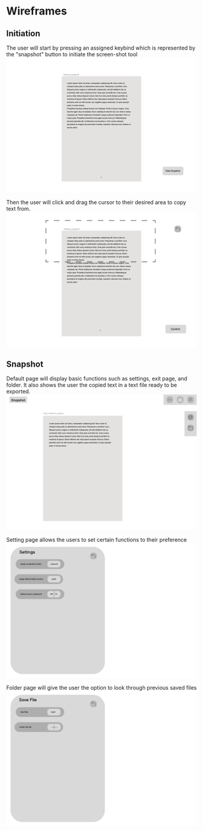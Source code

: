 # Wireframes

## Initiation

The user will start by pressing an assigned keybind which is represented by the "snapshot" button to initiate the screen-shot tool
![Initiation_page](Default_page.png)

Then the user will click and drag the cursor to their desired area to copy text from.
![screenshot_page](screenshot.png)

## Snapshot

Default page will display basic functions such as settings, exit page, and folder. It also shows the user the copied text in a text file ready to be exported.
![default_page](Main%20Homepage.png)

Setting page allows the users to set certain functions to their preference
![settings_page](settings.png)

Folder page will give the user the option to look through previous saved files
![Folder_page](file%20select.png)





